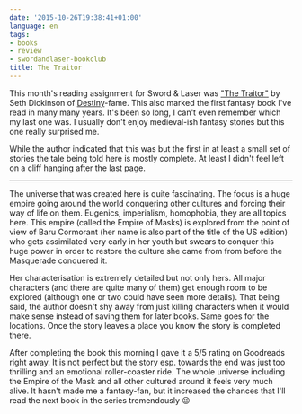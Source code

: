 ```yaml
---
date: '2015-10-26T19:38:41+01:00'
language: en
tags:
- books
- review
- swordandlaser-bookclub
title: The Traitor
---
```



This month's reading assignment for Sword & Laser was ["The Traitor"][tt] by
Seth Dickinson of [Destiny][d]-fame. This also marked the first fantasy book
I've read in many many years. It's been so long, I can't even remember which my
last one was. I usually don't enjoy medieval-ish fantasy stories but this one
really surprised me.

While the author indicated that this was but the first in at least a small
set of stories the tale being told here is mostly complete. At least I didn't
feel left on a cliff hanging after the last page.

------------------

The universe that was created here is quite fascinating. The focus is a huge
empire going around the world conquering other cultures and forcing their way of
life on them. Eugenics, imperialism, homophobia, they are all topics here. This
empire (called the Empire of Masks) is explored from the point of view of Baru
Cormorant (her name is also part of the title of the US edition) who gets
assimilated very early in her youth but swears to conquer this huge power in
order to restore the culture she came from from before the Masquerade conquered
it.

Her characterisation is extremely detailed but not only hers. All major
characters (and there are quite many of them) get enough room to be explored
(although one or two could have seen more details). That being said, the author
doesn't shy away from just killing characters when it would make sense instead
of saving them for later books. Same goes for the locations. Once the story
leaves a place you know the story is completed there.

After completing the book this morning I gave it a 5/5 rating on Goodreads right
away. It is not perfect but the story esp. towards the end was just too
thrilling and an emotional roller-coaster ride. The whole universe including the
Empire of the Mask and all other cultured around it feels very much alive. It
hasn't made me a fantasy-fan, but it increased the chances that I'll read the
next book in the series tremendously 😉

[tt]: https://www.goodreads.com/book/show/26055193-the-traitor
[d]: https://www.destinythegame.com/
